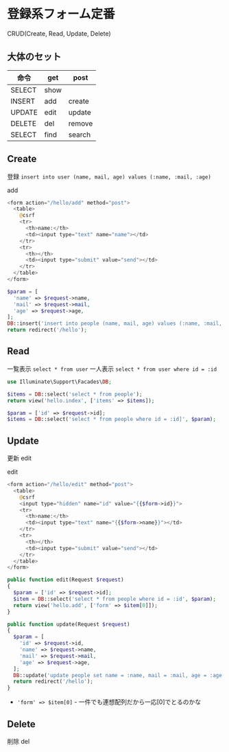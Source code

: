 # 登録系フォーム定番
CRUD(Create, Read, Update, Delete)

## 大体のセット

命令|get|post
-|-|-
SELECT|show
INSERT|add|create
UPDATE|edit|update
DELETE|del|remove
SELECT|find|search

## Create
登録 `insert into user (name, mail, age) values (:name, :mail, :age)`

add
```php
<form action="/hello/add" method="post">
  <table>
    @csrf
    <tr>
      <th>name:</th>
      <td><input type="text" name="name"></td>
    </tr>
    <tr>
      <th></th>
      <td><input type="submit" value="send"></td>
    </tr>
  </table>
</form>
```

```php
$param = [
  'name' => $request->name,
  'mail' => $request->mail,
  'age' => $request->age,
];
DB::insert('insert into people (name, mail, age) values (:name, :mail, :age)', $param);
return redirect('/hello');
```

## Read
一覧表示 `select * from user`
一人表示 `select * from user where id = :id`

```php
use Illuminate\Support\Facades\DB;

$items = DB::select('select * from people');
return view('hello.index', ['items' => $items]);
```

```php
$param = ['id' => $request->id];
$items = DB::select('select * from people where id = :id]', $param);
```

## Update
更新 edit 

edit
```php
<form action="/hello/edit" method="post">
  <table>
    @csrf
    <input type="hidden" name="id" value="{{$form->id}}">
    <tr>
      <th>name:</th>
      <td><input type="text" name="{{$form->name}}"></td>
    </tr>
    <tr>
      <th></th>
      <td><input type="submit" value="send"></td>
    </tr>
  </table>
</form>
```

```php
public function edit(Request $request)
{
  $param = ['id' => $request->id];
  $item = DB::select('select * from people where id = :id', $param);
  return view('hello.add', ['form' => $item[0]]);
}

public function update(Request $request)
{
  $param = [
    'id' => $request->id,
    'name' => $request->name,
    'mail' => $request->mail,
    'age' => $request->age,
  ];
  DB::update('update people set name = :name, mail = :mail, age = :age where id = :id', $param);
  return redirect('/hello');
}
```
* `'form' => $item[0]`
\- 一件でも連想配列だから一応[0]でとるのかな

## Delete
削除 del
